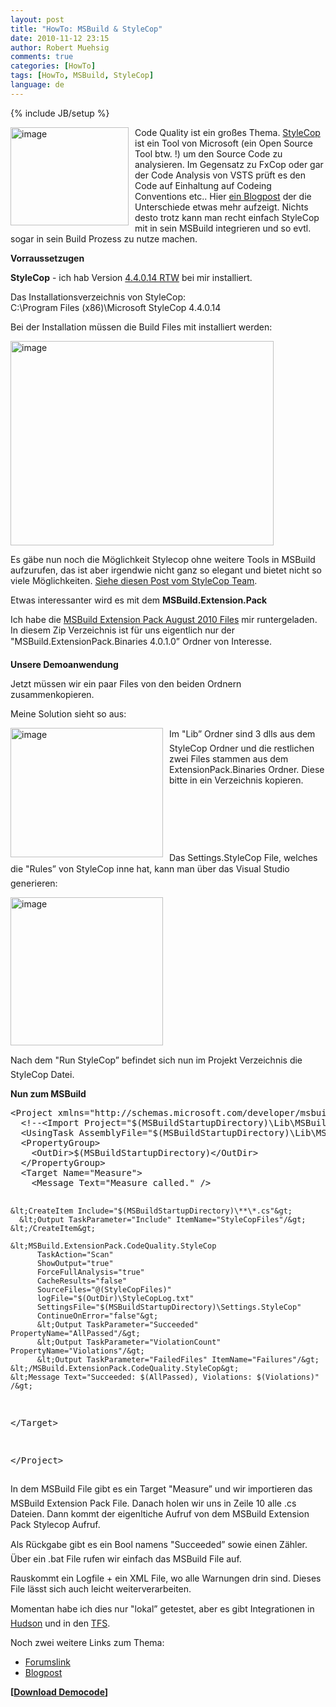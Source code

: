 ```yaml
---
layout: post
title: "HowTo: MSBuild & StyleCop"
date: 2010-11-12 23:15
author: Robert Muehsig
comments: true
categories: [HowTo]
tags: [HowTo, MSBuild, StyleCop]
language: de
---
```

{% include JB/setup %}
<p><a href="{{BASE_PATH}}/assets/wp-images-de/image1098.png"><img style="border-bottom: 0px; border-left: 0px; margin: 0px 10px 0px 0px; display: inline; border-top: 0px; border-right: 0px" title="image" border="0" alt="image" align="left" src="{{BASE_PATH}}/assets/wp-images-de/image_thumb280.png" width="189" height="157" /></a> </p>  <p>Code Quality ist ein großes Thema. <a href="http://stylecop.codeplex.com/">StyleCop</a> ist ein Tool von Microsoft (ein Open Source Tool btw. !) um den Source Code zu analysieren. Im Gegensatz zu FxCop oder gar der Code Analysis von VSTS prüft es den Code auf Einhaltung auf Codeing Conventions etc.. Hier <a href="http://blogs.msdn.com/b/bharry/archive/2008/07/19/clearing-up-confusion.aspx">ein Blogpost</a> der die Unterschiede etwas mehr aufzeigt. Nichts desto trotz kann man recht einfach StyleCop mit in sein MSBuild integrieren und so evtl. sogar in sein Build Prozess zu nutze machen.</p>  <p><strong>Vorraussetzugen</strong></p>  <p><strong>StyleCop</strong> - ich hab Version <a href="http://stylecop.codeplex.com/releases/view/44839">4.4.0.14 RTW</a> bei mir installiert.</p>  <p>Das Installationsverzeichnis von StyleCop:    <br />C:\Program Files (x86)\Microsoft StyleCop 4.4.0.14</p>  <p>Bei der Installation müssen die Build Files mit installiert werden:</p>  <p><a href="{{BASE_PATH}}/assets/wp-images-de/image1099.png"><img style="border-bottom: 0px; border-left: 0px; display: inline; border-top: 0px; border-right: 0px" title="image" border="0" alt="image" src="{{BASE_PATH}}/assets/wp-images-de/image_thumb281.png" width="421" height="327" /></a> </p>  <p>Es gäbe nun noch die Möglichkeit Stylecop ohne weitere Tools in MSBuild aufzurufen, das ist aber irgendwie nicht ganz so elegant und bietet nicht so viele Möglichkeiten. <a href="http://blogs.msdn.com/b/sourceanalysis/archive/2008/05/24/source-analysis-msbuild-integration.aspx">Siehe diesen Post vom StyleCop Team</a>.</p>  <p>Etwas interessanter wird es mit dem <strong>MSBuild.Extension.Pack</strong></p>  <p>Ich habe die <a href="http://msbuildextensionpack.codeplex.com/releases/view/46020">MSBuild Extension Pack August 2010 Files</a> mir runtergeladen. In diesem Zip Verzeichnis ist für uns eigentlich nur der "MSBuild.ExtensionPack.Binaries 4.0.1.0” Ordner von Interesse. </p>  <p><strong>Unsere Demoanwendung</strong></p>  <p>Jetzt müssen wir ein paar Files von den beiden Ordnern zusammenkopieren.</p>  <p>Meine Solution sieht so aus:</p>  <p><a href="{{BASE_PATH}}/assets/wp-images-de/image1100.png"><img style="border-bottom: 0px; border-left: 0px; margin: 0px 10px 0px 0px; display: inline; border-top: 0px; border-right: 0px" title="image" border="0" alt="image" align="left" src="{{BASE_PATH}}/assets/wp-images-de/image_thumb282.png" width="244" height="207" /></a> </p>  <p>Im "Lib” Ordner sind 3 dlls aus dem StyleCop Ordner und die restlichen zwei Files stammen aus dem ExtensionPack.Binaries Ordner. Diese bitte in ein Verzeichnis kopieren.</p>  <p>&#160;</p>  <p>&#160;</p>  <p>&#160;</p>  <p>Das Settings.StyleCop File, welches die "Rules” von StyleCop inne hat, kann man über das Visual Studio generieren:</p>  <p></p>  <p><a href="{{BASE_PATH}}/assets/wp-images-de/image1101.png"><img style="border-bottom: 0px; border-left: 0px; display: inline; border-top: 0px; border-right: 0px" title="image" border="0" alt="image" src="{{BASE_PATH}}/assets/wp-images-de/image_thumb283.png" width="244" height="237" /></a> </p>  <p>Nach dem "Run StyleCop” befindet sich nun im Projekt Verzeichnis die StyleCop Datei. </p>  <p><strong>Nun zum MSBuild</strong></p>  <div style="padding-bottom: 0px; margin: 0px; padding-left: 0px; padding-right: 0px; display: inline; float: none; padding-top: 0px" id="scid:812469c5-0cb0-4c63-8c15-c81123a09de7:589e34b3-8d27-452d-96b9-4f69ccca1fc1" class="wlWriterEditableSmartContent"><pre name="code" class="c#">&lt;Project xmlns="http://schemas.microsoft.com/developer/msbuild/2003" DefaultTargets="Measure"&gt;
  &lt;!--&lt;Import Project="$(MSBuildStartupDirectory)\Lib\MSBuild.ExtensionPack.tasks"/&gt;--&gt;
  &lt;UsingTask AssemblyFile="$(MSBuildStartupDirectory)\Lib\MSBuild.ExtensionPack.StyleCop.dll" TaskName="MSBuild.ExtensionPack.CodeQuality.StyleCop"/&gt;
  &lt;PropertyGroup&gt;
    &lt;OutDir&gt;$(MSBuildStartupDirectory)&lt;/OutDir&gt;
  &lt;/PropertyGroup&gt;
  &lt;Target Name="Measure"&gt;
    &lt;Message Text="Measure called." /&gt;

    &lt;CreateItem Include="$(MSBuildStartupDirectory)\**\*.cs"&gt;
      &lt;Output TaskParameter="Include" ItemName="StyleCopFiles"/&gt;
    &lt;/CreateItem&gt;
    
    &lt;MSBuild.ExtensionPack.CodeQuality.StyleCop
          TaskAction="Scan"
          ShowOutput="true"
          ForceFullAnalysis="true"
          CacheResults="false"
          SourceFiles="@(StyleCopFiles)"
          logFile="$(OutDir)\StyleCopLog.txt"
          SettingsFile="$(MSBuildStartupDirectory)\Settings.StyleCop"
          ContinueOnError="false"&gt;
          &lt;Output TaskParameter="Succeeded" PropertyName="AllPassed"/&gt;
          &lt;Output TaskParameter="ViolationCount" PropertyName="Violations"/&gt;
          &lt;Output TaskParameter="FailedFiles" ItemName="Failures"/&gt;
    &lt;/MSBuild.ExtensionPack.CodeQuality.StyleCop&gt;
    &lt;Message Text="Succeeded: $(AllPassed), Violations: $(Violations)" /&gt;
  &lt;/Target&gt;

&lt;/Project&gt;
</pre></div>

<p></p>

<p>In dem MSBuild File gibt es ein Target "Measure” und wir importieren das MSBuild Extension Pack File. Danach holen wir uns in Zeile 10 alle .cs Dateien. Dann kommt der eigenltiche Aufruf von dem MSBuild Extension Pack Stylecop Aufruf. </p>

<p>Als Rückgabe gibt es ein Bool namens "Succeeded” sowie einen Zähler. Über ein .bat File rufen wir einfach das MSBuild File auf.</p>

<p>Rauskommt ein Logfile + ein XML File, wo alle Warnungen drin sind. Dieses File lässt sich auch leicht weiterverarbeiten.</p>

<p>Momentan habe ich dies nur "lokal” getestet, aber es gibt Integrationen in <a href="http://redsolo.blogspot.com/2008/05/hudson-adds-support-for-stylecop.html">Hudson</a> und in den <a href="http://msmvps.com/blogs/rfennell/archive/2008/10/15/using-stylecop-in-tfs-team-build.aspx">TFS</a>.</p>

<p>Noch zwei weitere Links zum Thema:</p>

<ul>
  <li><a href="http://social.msdn.microsoft.com/Forums/en/msbuild/thread/016e4856-ec53-4406-8897-29908d32e905">Forumslink</a></li>

  <li><a href="http://blog.newagesolution.net/2008/07/how-to-use-stylecop-and-msbuild-and.html">Blogpost</a></li>
</ul>

<p><strong>[</strong><a href="{{BASE_PATH}}/assets/files/democode/msbuildcodequalitystylecop/msbuildcodequalitystylecop.zip"><strong>Download Democode</strong></a><strong>]</strong></p>
